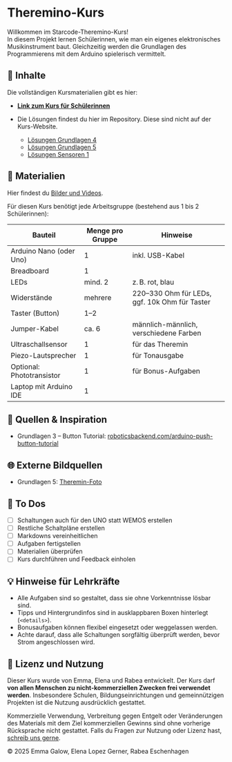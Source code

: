 # Theremino-Kurs

Willkommen im Starcode-Theremino-Kurs!  
In diesem Projekt lernen Schülerinnen, wie man ein eigenes elektronisches Musikinstrument baut. Gleichzeitig werden die Grundlagen des Programmierens mit dem Arduino spielerisch vermittelt.

## 📝 Inhalte

Die vollständigen Kursmaterialien gibt es hier:

- **[Link zum Kurs für Schülerinnen](https://eg-lab.github.io/ThereminoKurs)**

- Die Lösungen findest du hier im Repository. Diese sind nicht auf der Kurs-Website.
  - [Lösungen Grundlagen 4](https://github.com/eg-lab/ThereminoKurs/blob/main/Grundlagen4_loesung.mdn)
  - [Lösungen Grundlagen 5](https://github.com/eg-lab/ThereminoKurs/blob/main/Grundlagen5_loesung.mdn)
  - [Lösungen Sensoren 1](https://github.com/eg-lab/ThereminoKurs/blob/main/Sensoren1_loesungen.mdn)

## 📂 Materialien

Hier findest du [Bilder und Videos](https://adobe.ly/402SNEn).

Für diesen Kurs benötigt jede Arbeitsgruppe (bestehend aus 1 bis 2 Schülerinnen):

| Bauteil                   | Menge pro Gruppe | Hinweise                                      |
|---------------------------|------------------|-----------------------------------------------|
| Arduino Nano (oder Uno)   | 1                | inkl. USB-Kabel                               |
| Breadboard                | 1                |                                               |
| LEDs                      | mind. 2          | z. B. rot, blau                               |
| Widerstände               | mehrere          | 220–330 Ohm für LEDs, ggf. 10k Ohm für Taster |
| Taster (Button)           | 1–2              |                                               |
| Jumper-Kabel              | ca. 6            | männlich-männlich, verschiedene Farben        |
| Ultraschallsensor         | 1                | für das Theremin                              |
| Piezo-Lautsprecher        | 1                | für Tonausgabe                                |
| Optional: Phototransistor | 1                | für Bonus-Aufgaben                            |
| Laptop mit Arduino IDE    | 1                |                                               |

## 🔗 Quellen & Inspiration

- Grundlagen 3 – Button Tutorial: [roboticsbackend.com/arduino-push-button-tutorial](https://roboticsbackend.com/arduino-push-button-tutorial/)

## 🌐 Externe Bildquellen

- Grundlagen 5: [Theremin-Foto](https://web.physics.ucsb.edu/~lecturedemonstrations/digital%20photos/Theremin.jpg)

## 🚧 To Dos

- [ ] Schaltungen auch für den UNO statt WEMOS erstellen
- [ ] Restliche Schaltpläne erstellen
- [ ] Markdowns vereinheitlichen
- [ ] Aufgaben fertigstellen
- [ ] Materialien überprüfen
- [ ] Kurs durchführen und Feedback einholen

## 💡 Hinweise für Lehrkräfte

- Alle Aufgaben sind so gestaltet, dass sie ohne Vorkenntnisse lösbar sind.
- Tipps und Hintergrundinfos sind in ausklappbaren Boxen hinterlegt (`<details>`).
- Bonusaufgaben können flexibel eingesetzt oder weggelassen werden.
- Achte darauf, dass alle Schaltungen sorgfältig überprüft werden, bevor Strom angeschlossen wird.

## 📄 Lizenz und Nutzung

Dieser Kurs wurde von Emma, Elena und Rabea entwickelt. Der Kurs darf **von allen Menschen zu nicht-kommerziellen Zwecken frei verwendet werden**. Insbesondere Schulen, Bildungseinrichtungen und gemeinnützigen Projekten ist die Nutzung ausdrücklich gestattet.

Kommerzielle Verwendung, Verbreitung gegen Entgelt oder Veränderungen des Materials mit dem Ziel kommerziellen Gewinns sind ohne vorherige Rücksprache nicht gestattet. Falls du Fragen zur Nutzung oder Lizenz hast, [schreib uns gerne](tech@starcode.de).

© 2025 Emma Galow, Elena Lopez Gerner, Rabea Eschenhagen
